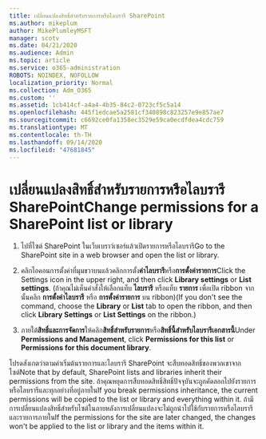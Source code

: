```yaml
---
title: เปลี่ยนแปลงสิทธิ์สำหรับรายการหรือไลบรารี SharePoint
ms.author: mikeplum
author: MikePlumleyMSFT
manager: scotv
ms.date: 04/21/2020
ms.audience: Admin
ms.topic: article
ms.service: o365-administration
ROBOTS: NOINDEX, NOFOLLOW
localization_priority: Normal
ms.collection: Adm_O365
ms.custom: ''
ms.assetid: 1cb414cf-a4a4-4b35-84c2-0723cf5c5a14
ms.openlocfilehash: 445f1edcae5a2581cf340898c823257e9e857ae7
ms.sourcegitcommit: c6692ce0fa1358ec3529e59ca0ecdfdea4cdc759
ms.translationtype: MT
ms.contentlocale: th-TH
ms.lasthandoff: 09/14/2020
ms.locfileid: "47681845"
---
```

# <a name="change-permissions-for-a-sharepoint-list-or-library"></a><span data-ttu-id="3093a-102">เปลี่ยนแปลงสิทธิ์สำหรับรายการหรือไลบรารี SharePoint</span><span class="sxs-lookup"><span data-stu-id="3093a-102">Change permissions for a SharePoint list or library</span></span>

1. <span data-ttu-id="3093a-103">ไปที่ไซต์ SharePoint ในเว็บเบราว์เซอร์แล้วเปิดรายการหรือไลบรารี</span><span class="sxs-lookup"><span data-stu-id="3093a-103">Go to the SharePoint site in a web browser and open the list or library.</span></span>
    
2. <span data-ttu-id="3093a-104">คลิกไอคอนการตั้งค่าที่มุมขวาบนแล้วคลิกการตั้ง**ค่าไลบรารี**หรือ**การตั้งค่ารายการ**</span><span class="sxs-lookup"><span data-stu-id="3093a-104">Click the Settings icon in the upper right, and then click **Library settings** or **List settings**.</span></span> <span data-ttu-id="3093a-105">(ถ้าคุณไม่เห็นคำสั่งให้เลือกแท็บ **ไลบรารี** หรือแท็บ **รายการ** เพื่อเปิด ribbon จากนั้นคลิก **การตั้งค่าไลบรารี** หรือ **การตั้งค่ารายการ** บน ribbon)</span><span class="sxs-lookup"><span data-stu-id="3093a-105">(If you don't see the command, choose the **Library** or **List** tab to open the ribbon, and then click **Library Settings** or **List Settings** on the ribbon.)</span></span> 
    
3. <span data-ttu-id="3093a-106">ภายใต้**สิทธิ์และการจัดการ**ให้คลิก**สิทธิ์สำหรับรายการ**หรือ**สิทธิ์นี้สำหรับไลบรารีเอกสารนี้**</span><span class="sxs-lookup"><span data-stu-id="3093a-106">Under **Permissions and Management**, click **Permissions for this list** or **Permissions for this document library**.</span></span>
    
<span data-ttu-id="3093a-107">โปรดสังเกตว่าตามค่าเริ่มต้นรายการและไลบรารี SharePoint จะสืบทอดสิทธิ์ของพวกเขาจากไซต์</span><span class="sxs-lookup"><span data-stu-id="3093a-107">Note that by default, SharePoint lists and libraries inherit their permissions from the site.</span></span> <span data-ttu-id="3093a-108">ถ้าคุณหยุดการสืบทอดสิทธิ์สิทธิ์ปัจจุบันจะถูกคัดลอกไปยังรายการหรือไลบรารีและทุกอย่างที่อยู่ภายใน</span><span class="sxs-lookup"><span data-stu-id="3093a-108">If you break permissions inheritance, the current permissions will be copied to the list or library and everything within it.</span></span> <span data-ttu-id="3093a-109">ถ้ามีการเปลี่ยนแปลงสิทธิ์สำหรับไซต์ในภายหลังการเปลี่ยนแปลงจะไม่ถูกนำไปใช้กับรายการหรือไลบรารีและรายการภายใน</span><span class="sxs-lookup"><span data-stu-id="3093a-109">If the permissions for the site are later changed, the changes won't be applied to the list or library and the items within it.</span></span>
  

